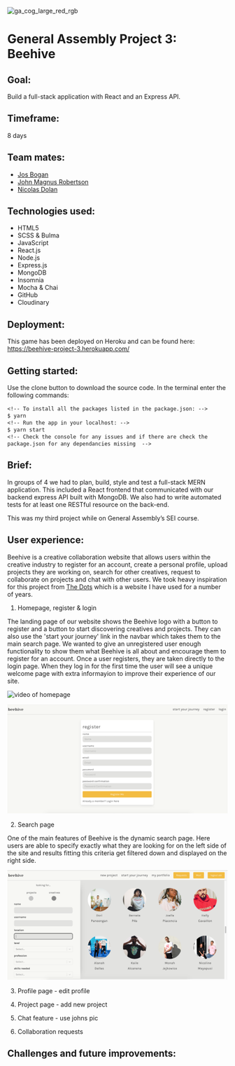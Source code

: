 ![ga_cog_large_red_rgb](https://cloud.githubusercontent.com/assets/40461/8183776/469f976e-1432-11e5-8199-6ac91363302b.png)

# General Assembly Project 3: Beehive

## Goal:
Build a full-stack application with React and an Express API.

## Timeframe:
8 days

## Team mates:
* [Jos Bogan](https://github.com/JosBogan/)
* [John Magnus Robertson](https://github.com/jaymagrob/)
* [Nicolas Dolan](https://github.com/Nicolas-Dolan)

## Technologies used:
* HTML5
* SCSS & Bulma
* JavaScript
* React.js
* Node.js
* Express.js
* MongoDB
* Insomnia
* Mocha & Chai
* GitHub
* Cloudinary

## Deployment:
This game has been deployed on Heroku and can be found here: https://beehive-project-3.herokuapp.com/

## Getting started:
Use the clone button to download the source code. In the terminal enter the following commands:

```
<!-- To install all the packages listed in the package.json: -->
$ yarn
<!-- Run the app in your localhost: -->
$ yarn start
<!-- Check the console for any issues and if there are check the package.json for any dependancies missing  -->
```

## Brief:
In groups of 4 we had to plan, build, style and test a full-stack MERN application. This included a React frontend that communicated with our backend express API built with MongoDB. We also had to write automated tests for at least one RESTful resource on the back-end.

This was my third project while on General Assembly’s SEI course.

## User experience:
Beehive is a creative collaboration website that allows users within the creative industry to register for an account, create a personal profile, upload projects they are working on, search for other creatives, request to collaborate on projects and chat with other users. We took heavy inspiration for this project from [The Dots](https://the-dots.com/) which is a website I have used for a number of years. 

1. Homepage, register & login

The landing page of our website shows the Beehive logo with a button to register and a button to start discovering creatives and projects. They can also use the 'start your journey' link in the navbar which takes them to the main search page. We wanted to give an unregistered user enough functionality to show them what Beehive is all about and encourage them to register for an account. Once a user registers, they are taken directly to the login page. When they log in for the first time the user will see a unique welcome page with extra informayion to improve their experience of our site.

![video of homepage](https://github.com/abigailforeman1/sei-project-3/blob/master/src/assets/beehive2.gif)

![screenshot of the beehive register page](https://github.com/abigailforeman1/sei-project-3/blob/master/src/assets/beehiveregister.png)

2. Search page 

One of the main features of Beehive is the dynamic search page. Here users are able to specify exactly what they are looking for on the left side of the site and results fitting this criteria get filtered down and displayed on the right side. 

![screenshot of the beehive search page](https://github.com/abigailforeman1/sei-project-3/blob/master/src/assets/beehivesearch.png)

3. Profile page - edit profile

4. Project page - add new project

5. Chat feature - use johns pic

6. Collaboration requests

## Challenges and future improvements:



